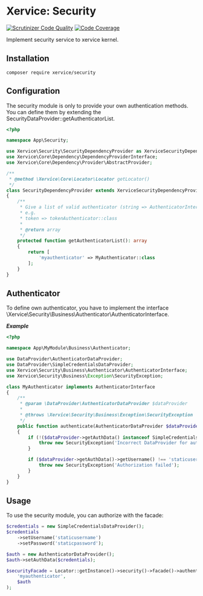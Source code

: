 Xervice: Security
====================

[![Scrutinizer Code Quality](https://scrutinizer-ci.com/g/xervice/security/badges/quality-score.png?b=master)](https://scrutinizer-ci.com/g/xervice/security/?branch=master)
[![Code Coverage](https://scrutinizer-ci.com/g/xervice/security/badges/coverage.png?b=master)](https://scrutinizer-ci.com/g/xervice/security/?branch=master)

Implement security service to xervice kernel.


Installation
--------------
```
composer require xervice/security
```


Configuration
----------------
The security module is only to provide your own authentication methods. You can define them by extending the SecurityDataProvider::getAuthenticatorList.

```php
<?php

namespace App\Security;

use Xervice\Security\SecurityDependencyProvider as XerviceSecurityDependencyProvider;
use Xervice\Core\Dependency\DependencyProviderInterface;
use Xervice\Core\Dependency\Provider\AbstractProvider;

/**
 * @method \Xervice\Core\Locator\Locator getLocator()
 */
class SecurityDependencyProvider extends XerviceSecurityDependencyProvider
{
    /**
     * Give a list of valid authenticator (string => AuthenticatorInterface::class)
     * e.g.
     * token => tokenAuthenticator::class
     *
     * @return array
     */
    protected function getAuthenticatorList(): array
    {
        return [
            'myauthenticator' => MyAuthenticator::class
        ];
    }
}
```

Authenticator
---------------

To define own authenticator, you have to implement the interface \Xervice\Security\Business\Authenticator\AuthenticatorInterface.

***Example***
```php
<?php

namespace App\MyModule\Business\Authenticator;

use DataProvider\AuthenticatorDataProvider;
use DataProvider\SimpleCredentialsDataProvider;
use Xervice\Security\Business\Authenticator\AuthenticatorInterface;
use Xervice\Security\Business\Exception\SecurityException;

class MyAuthenticator implements AuthenticatorInterface
{
    /**
     * @param \DataProvider\AuthenticatorDataProvider $dataProvider
     *
     * @throws \Xervice\Security\Business\Exception\SecurityException
     */
    public function authenticate(AuthenticatorDataProvider $dataProvider): void
    {
        if (!($dataProvider->getAuthData() instanceof SimpleCredentialsDataProvider)) {
            throw new SecurityException('Incorrect DataProvider for authenticator');
        }

        if ($dataProvider->getAuthData()->getUsername() !== 'staticusername' && $dataProvider->getAuthData()->getPassword() !== 'staticpassword') {
            throw new SecurityException('Authorization failed');
        }
    }
}
```

Usage
---------------------

To use the security module, you can authorize with the facade:

```php
$credentials = new SimpleCredentialsDataProvider();
$credentials
    ->setUsername('staticusername')
    ->setPassword('staticpassword');

$auth = new AuthenticatorDataProvider();
$auth->setAuthData($credentials);

$securityFacade = Locator::getInstance()->security()->facade()->authenticate(
    'myauthenticator',
    $auth
);
```